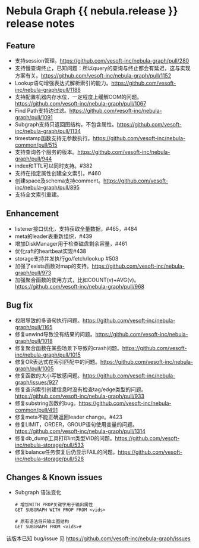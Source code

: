 # Nebula Graph {{ nebula.release }} release notes

## Feature

- 支持session管理。https://github.com/vesoft-inc/nebula-graph/pull/280
- 支持慢查询终止，已知问题：所以query的查询与终止都会有延迟，这与实现方案有关。https://github.com/vesoft-inc/nebula-graph/pull/1152
- Lookup语句增强表达式解析索引的能力。https://github.com/vesoft-inc/nebula-graph/pull/1188
- 支持配置机器内存水位，一定程度上缓解OOM的问题。https://github.com/vesoft-inc/nebula-graph/pull/1067
- Find Path支持边过滤。https://github.com/vesoft-inc/nebula-graph/pull/1091
- Subgraph支持只返回图结构，不包含属性。https://github.com/vesoft-inc/nebula-graph/pull/1134
- timestamp函数支持无参数执行。https://github.com/vesoft-inc/nebula-common/pull/515
- 支持查询各个服务的版本。https://github.com/vesoft-inc/nebula-graph/pull/944
- index和TTL可以同时支持。#382
- 支持在指定属性创建全文索引。#460
- 创建space及schema支持comment。https://github.com/vesoft-inc/nebula-graph/pull/895
- 支持全文索引重建。

## Enhancement
- listener接口优化，支持获取全量数据，#465，#484
- meta的leader表重新组织，#439
- 增加DiskManager用于检查磁盘剩余容量，#461
- 优化raft的heartbeat实现#438
- storage支持并发执行go/fetch/lookup #503
- 加强了exists函数对map的支持。https://github.com/vesoft-inc/nebula-graph/pull/973
- 加强聚合函数的使用方式，比如COUNT(v)+AVG(v)。https://github.com/vesoft-inc/nebula-graph/pull/968

## Bug fix

- 权限导致的多语句执行问题。https://github.com/vesoft-inc/nebula-graph/pull/1165
- 修复unwind导致没有结果的问题。https://github.com/vesoft-inc/nebula-graph/pull/1018
- 修复聚合函数在某些场景下导致的crash问题。https://github.com/vesoft-inc/nebula-graph/pull/1015
- 修复OR表达式在索引匹配中的问题。https://github.com/vesoft-inc/nebula-graph/pull/1005
- 修复函数的大小写敏感问题。https://github.com/vesoft-inc/nebula-graph/issues/927
- 修复查询索引创建信息时没有检查tag/edge类型的问题。https://github.com/vesoft-inc/nebula-graph/pull/933
- 修复substring函数的bug。https://github.com/vesoft-inc/nebula-common/pull/491
- 修复meta不能正确返回leader change。#423
- 修复LIMIT，ORDER，GROUP语句使用变量的问题。https://github.com/vesoft-inc/nebula-graph/pull/1314
- 修复db_dump工具打印int类型VID的问题。https://github.com/vesoft-inc/nebula-storage/pull/533
- 修复balance任务恢复后仍显示FAIL的问题。https://github.com/vesoft-inc/nebula-storage/pull/528

## Changes & Known issues

- Subgraph 语法变化

    ```ngql
    # 增加WITH PROP关键字用于输出属性
    GET SUBGRAPH WITH PROP FROM <vids>

    # 原有语法将只输出图结构
    GET SUBGRAPH FROM <vids>#
    ```
    
该版本已知 bug/issue 见 https://github.com/vesoft-inc/nebula-graph/issues
